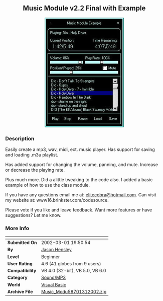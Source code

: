 ﻿<div align="center">

## Music Module v2\.2 Final with Example

<img src="PIC200231207426094.jpg">
</div>

### Description

Easily create a mp3, wav, midi, ect. music player. Has support for saving and loading .m3u playlist.

Has added support for changing the volume, panning, and mute. Increase or decrease the playing rate.

Plus much more. Did a alittle tweaking to the code also. I added a basic example of how to use the class module.

If you have any questions email me at: elitecobra@hotmail.com. Can visit my website at: www16.brinkster.com/codesource.

Please vote if you like and leave feedback. Want more features or have suggestions? Let me know.
 
### More Info
 


<span>             |<span>
---                |---
**Submitted On**   |2002-03-01 19:50:54
**By**             |[Jason Hensley](https://github.com/Planet-Source-Code/PSCIndex/blob/master/ByAuthor/jason-hensley.md)
**Level**          |Beginner
**User Rating**    |4.6 (41 globes from 9 users)
**Compatibility**  |VB 4\.0 \(32\-bit\), VB 5\.0, VB 6\.0
**Category**       |[Sound/MP3](https://github.com/Planet-Source-Code/PSCIndex/blob/master/ByCategory/sound-mp3__1-45.md)
**World**          |[Visual Basic](https://github.com/Planet-Source-Code/PSCIndex/blob/master/ByWorld/visual-basic.md)
**Archive File**   |[Music\_Modu58701312002\.zip](https://github.com/Planet-Source-Code/jason-hensley-music-module-v2-2-final-with-example__1-32244/archive/master.zip)








